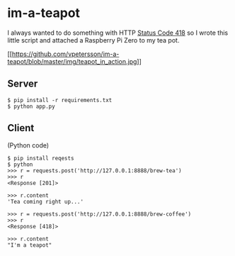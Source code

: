 # im-a-teapot

I always wanted to do something with HTTP [Status Code 418](https://httpstatuses.com/418) so I wrote this little script and attached a Raspberry Pi Zero to my tea pot.

[[https://github.com/vpetersson/im-a-teapot/blob/master/img/teapot_in_action.jpg]]

## Server

```
$ pip install -r requirements.txt
$ python app.py
```

## Client

(Python code)
```
$ pip install reqests
$ python
>>> r = requests.post('http://127.0.0.1:8888/brew-tea')
>>> r
<Response [201]>

>>> r.content
'Tea coming right up...'

>>> r = requests.post('http://127.0.0.1:8888/brew-coffee')
>>> r
<Response [418]>

>>> r.content
"I'm a teapot"
```
